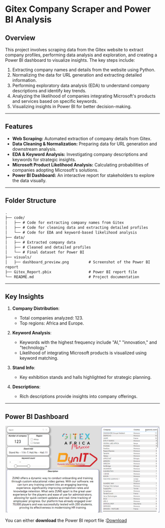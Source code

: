 # **Gitex Company Scraper and Power BI Analysis**

## **Overview**
This project involves scraping data from the Gitex website to extract company profiles, performing data analysis and exploration, and creating a Power BI dashboard to visualize insights. The key steps include:

1. Extracting company names and details from the website using Python.
2. Normalizing the data for URL generation and extracting detailed information.
3. Performing exploratory data analysis (EDA) to understand company descriptions and identify key trends.
4. Analyzing the likelihood of companies integrating Microsoft's products and services based on specific keywords.
5. Visualizing insights in Power BI for better decision-making.

---

## **Features**
- **Web Scraping:** Automated extraction of company details from Gitex.
- **Data Cleaning & Normalization:** Preparing data for URL generation and downstream analysis.
- **EDA & Keyword Analysis:** Investigating company descriptions and keywords for strategic insights.
- **Microsoft Product Likelihood Analysis:** Calculating probabilities of companies adopting Microsoft's solutions.
- **Power BI Dashboard:** An interactive report for stakeholders to explore the data visually.

---

## **Folder Structure**
```plaintext
.
├── code/
│   ├── # Code for extracting company names from Gitex
│   ├── # Code for cleaning data and extracting detailed profiles
│   └── # Code for EDA and keyword-based likelihood analysis
├── data/
│   ├── # Extracted company data
│   ├── # Cleaned and detailed profiles
│   └── # Final dataset for Power BI
├── visuals/
│   ├── dashboard_preview.png         # Screenshot of the Power BI report
├── Gitex_Report.pbix                 # Power BI report file
└── README.md                         # Project documentation
```
---
## **Key Insights**
1. **Company Distribution**:
   - Total companies analyzed: 123.
   - Top regions: Africa and Europe.

2. **Keyword Analysis**:
   - Keywords with the highest frequency include "AI," "innovation," and "technology."
   - Likelihood of integrating Microsoft products is visualized using keyword matching.

3. **Stand Info**:
   - Key exhibition stands and halls highlighted for strategic planning.

4. **Descriptions**:
   - Rich descriptions provide insights into company offerings.
---
## **Power BI Dashboard**
![Dashboard Preview](./assets/dashboard_preview.png)

You can either **download** the Power BI report file :[Download](https://github.com/hichambendaoud/Gitex-Scraping-Project/blob/main/gitex_report.pbix)
  
<!--
or **view** it online
Explore the interactive dashboard on Power BI Service:  
[Power BI Dashboard](https://app.powerbi.com/links/TgY46y8QCm?ctid=3bd72a86-a8ea-44a6-a899-f3cccbedf027&pbi_source=linkShare)
-->
